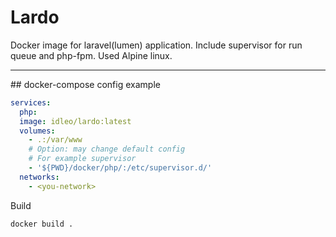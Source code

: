 # Lardo

Docker image for laravel(lumen) application.
Include supervisor for run queue and php-fpm. Used Alpine linux.
<hr>
## docker-compose config example

```yml
services:
  php:
  image: idleo/lardo:latest
  volumes:
    - .:/var/www
    # Option: may change default config
    # For example supervisor
    - '${PWD}/docker/php/:/etc/supervisor.d/'
  networks:
    - <you-network>
``` 

Build
```sh
docker build .
```